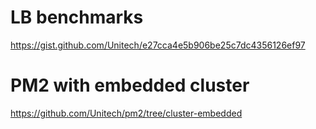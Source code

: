 
# LB benchmarks

https://gist.github.com/Unitech/e27cca4e5b906be25c7dc4356126ef97

# PM2 with embedded cluster

https://github.com/Unitech/pm2/tree/cluster-embedded
